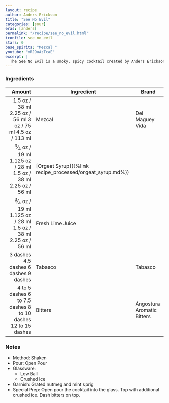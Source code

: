 ```yaml
---
layout: recipe
author: Anders Erickson
title: "See No Evil"
categories: [sour]
eras: [anders]
permalink: "/recipe/see_no_evil.html"
iconfile: see_no_evil
stars: 0
base_spirits: "Mezcal "
youtube: "xRJ9uAzTcaE"
excerpt: |
  The See No Evil is a smoky, spicy cocktail created by Anders Erickson.
---
```


### Ingredients

|        Amount | Ingredient                                      | Brand                      |
| ------------: | ----------------------------------------------- | -------------------------- |
|        <span class="onex active">1.5 oz  / 38 ml</span> <span class="onehalfx">2.25 oz  / 56 ml</span> <span class="twox">3 oz  / 75 ml</span> <span class="threex">4.5 oz  / 113 ml</span>| Mezcal                                          | Del Maguey Vida            |
|       <span class="onex active"><sup>3</sup>&frasl;<sub>4</sub> oz  / 19 ml</span> <span class="onehalfx">1.125 oz  / 28 ml</span> <span class="twox">1.5 oz  / 38 ml</span> <span class="threex">2.25 oz  / 56 ml</span>| [Orgeat Syrup]({%link recipe_processed/orgeat_syrup.md%}) |
|       <span class="onex active"><sup>3</sup>&frasl;<sub>4</sub> oz  / 19 ml</span> <span class="onehalfx">1.125 oz  / 28 ml</span> <span class="twox">1.5 oz  / 38 ml</span> <span class="threex">2.25 oz  / 56 ml</span>| Fresh Lime Juice                                |
|      <span class="onex active">3 dashes</span> <span class="onehalfx">4.5 dashes</span> <span class="twox">6 dashes</span> <span class="threex">9 dashes</span>| Tabasco                                         | Tabasco                    |
| <span class="onex active">4 to 5 dashes</span> <span class="onehalfx">6 to 7.5 dashes</span> <span class="twox">8 to 10 dashes</span> <span class="threex">12 to 15 dashes</span>| Bitters                                         | Angostura Aromatic Bitters |

### Notes

- Method: Shaken
- Pour: Open Pour
- Glassware:
  - Low Ball
  - Crushed Ice
- Garnish: Grated nutmeg and mint sprig
- Special Prep: Open pour the cocktail into the glass. Top with additional crushed ice. Dash bitters on top.
